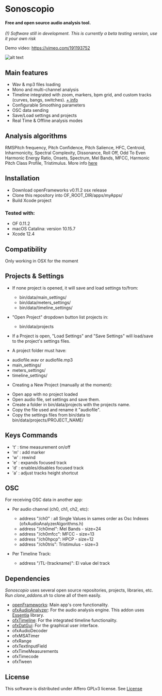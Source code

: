 # Sonoscopio
#### Free and open source audio analysis tool.

*(!) Software still in development. This is currently a beta testing version, use it your own risk*

Demo video: https://vimeo.com/191193752

![alt text](snapshot.png)

## Main features

- Wav & mp3 files loading
- Mono and multi-channel analysis
- Timeline integrated with zoom, markers, bpm grid, and custom tracks (curves, bangs, switches). [+ info](https://github.com/YCAMInterlab/ofxTimeline#track-types)
- Configurable Smoothing parameters
- OSC data sending
- Save/Load settings and projects
- Real Time & Offline analysis modes

## Analysis algorithms

RMSPitch frequency, Pitch Confidence, Pitch Salience, HFC, Centroid, Inharmonicity, Spectral Complexity, Dissonance, Roll Off, Odd To Even Harmonic Energy Ratio, Onsets, Spectrum, Mel Bands, MFCC, Harmonic Pitch Class Profile, Tristimulus.
More info [here](https://github.com/leozimmerman/ofxAudioAnalyzer)

## Installation

- Download openFrameworks v0.11.2 osx release
- Clone this repository into OF_ROOT_DIR/apps/myApps/
- Build Xcode project

### Tested with:
  - OF 0.11.2
  - macOS Catalina: version 10.15.7
  - Xcode 12.4
  
  ## Compatibility
  Only working in OSX for the moment
  
## Projects & Settings

* If none project is opened, it will save and load settings to/from:

  - bin/data/main_settings/
  - bin/data/meters_settings/
  - bin/data/timeline_settings/


* "Open Project" dropdown button list projects in:

  - bin/data/projects


* If a Project is open, "Load Settings" and "Save Settings" will load/save to the project's settings files.

* A project folder must have:

 - audiofile.wav or audiofile.mp3
 - main_settings/
 - meters_settings/
 - timeline_settings/


* Creating a New Project (manually at the moment):

 - Open app with no project loaded
 - Open audio file, set settings and save them.
 - Create a folder in bin/data/projects with the projects name.
 - Copy the file used and rename it "audiofile".
 - Copy the settings files from bin/data to bin/data/projects/PROJECT_NAME/  

## Keys Commands

* 't' : time measurement on/off
* 'm' : add marker
* 'w' : rewind
* 'e' : expands focused track
* 'd' : enables/disables focused track
* 'a' : adjust tracks height shortcut

## OSC
For receiving OSC data in another app:

- Per audio channel (ch0, ch1, ch2, etc):
     + address "/ch0" : all Single Values in sames order as Osc Indexes (ofxAudioAnalyzerAlgorithms.h)
     + address "/ch0mel": Mel Bands - size=24
     + address "/ch0mfcc": MFCC - size=13
     + address "/ch0hpcp": HPCP - size=12
     + address "/ch0tris": Tristimulus - size=3

 - Per Timeline Track:
     + address "/TL-(trackname)": El value del track

## Dependencies
*Sonoscopio* uses several open source repositories, projects, libraries, etc. Run *clone_addons.sh* to clone all of them easily.

- [openFrameworks](http://openframeworks.cc/): Main app's core functionality.
- [ofxAudioAnalyzer](https://github.com/leozimmerman/ofxAudioAnalyzer): For the audio analysis engine. This addon uses [Essentia](http://essentia.upf.edu/) library.
- [ofxTimeline](https://github.com/YCAMInterlab/ofxTimeline): For the integrated timeline functionality.
- [ofxDatGui](https://github.com/braitsch/ofxDatGui): For the graphical user interface.
- ofxAudioDecoder
- ofxMSATimer
- ofxRange
- ofxTextInputField
- ofxTimeMeasurements
- ofxTimecode
- ofxTween


## License
This software is distributed under  Affero GPLv3 license. See [License](LICENSE)
